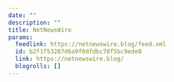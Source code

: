```yaml
---
date: ""
description: ""
title: NetNewsWire
params:
  feedlink: https://netnewswire.blog/feed.xml
  id: b2f1f53287d6a9f0dfdbc70f5bc9ede0
  link: https://netnewswire.blog/
  blogrolls: []
---
```

